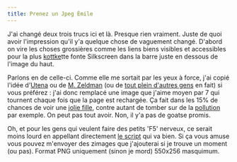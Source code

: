 ```yaml
---
title: Prenez un Jpeg Émile
---
```


J'ai changé deux trois trucs ici et là. Presque rien vraiment. Juste de quoi
avoir l'impression qu'il y'a quelque chose de vaguement changé. D'abord on
vire les choses grossières comme les liens biens visibles et accessibles pour
la plus [kottke](http://www.kottke.org)tte fonte Silkscreen dans la barre
juste en dessous de l'image du haut.

Parlons en de celle-ci. Comme elle me sortait par les yeux à force, j'ai copié
l'idée d'[Utena](http://www.digitalyn.net/blog/) ou de [M.
Zeldman](http://zeldman.com) (ou de [tout plein d'autres
gens](http://tuxaco.ath.cx/uname) en fait) si vous préférez : j'ai donc
remplacé une image que j'aime moyen par 7 qui tournent chaque fois que la page
est rechargée. Ça fait dans les 15% de chances de voir une [jolie
fille](img/eric_striffler_emily.png), contre autant de tomber sur de la
[pollution](img/pollution.png) par exemple. On peut pas tout avoir. Non, il
y'a pas de goatse promis.

Oh, et pour les gens qui veulent faire des petits 'F5' nerveux, ce serait
moins lourd en appellant directement [le script](img/rand.php) qui va bien. Si
ça vous amuse vous pouvez m'envoyer des zimages que j'ajouterai si je trouve
un moment (ou pas). Format PNG uniquement (sinon je mord) 550x256 masquimum.

